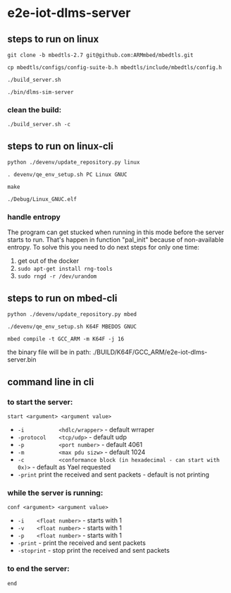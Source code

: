 # e2e-iot-dlms-server

## steps to run on linux
`git clone -b mbedtls-2.7 git@github.com:ARMmbed/mbedtls.git`

`cp mbedtls/configs/config-suite-b.h mbedtls/include/mbedtls/config.h`

`./build_server.sh`

`./bin/dlms-sim-server`

### clean the build:

`./build_server.sh -c`

## steps to run on linux-cli
`python ./devenv/update_repository.py linux`

`. devenv/qe_env_setup.sh PC Linux GNUC`

`make`

`./Debug/Linux_GNUC.elf`

### handle entropy
The program can get stucked when running in this mode before the server starts to run. That's happen in function "pal_init" because of non-available entropy.
To solve this you need to do next steps for only one time:
1. get out of the docker
2. `sudo apt-get install rng-tools`
3. `sudo rngd -r /dev/urandom`

## steps to run on mbed-cli
`python ./devenv/update_repository.py mbed`

`./devenv/qe_env_setup.sh K64F MBEDOS GNUC`

`mbed compile -t GCC_ARM -m K64F -j 16`

the binary file will be in path:
./BUILD/K64F/GCC_ARM/e2e-iot-dlms-server.bin

## command line in cli
### to start the server:
`start <argument> <argument value>`

* `-i           <hdlc/wrapper>` - default wrraper
* `-protocol    <tcp/udp>` - default udp
* `-p           <port number>` - default 4061
* `-m           <max pdu sizw>` - default 1024
* `-c           <conformance block (in hexadecimal - can start with 0x)>` - default as Yael requested
* `-print`      print the received and sent packets - default is not printing

### while the server is running:
`conf <argument> <argument value>`

* `-i    <float number>` - starts with 1
* `-v    <float number>` - starts with 1
* `-p    <float number>` - starts with 1
* `-print`               - print the received and sent packets
* `-stoprint`            - stop print the received and sent packets

### to end the server:
`end`







